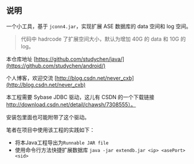 ## 说明 ##


一个小工具，基于 `jconn4.jar`，实现扩展 ASE 数据库的 data 空间和 log 空间。

> 代码中 hadrcode 了扩展空间大小，默认为增加 40G 的 data 和 10G 的 log。

本仓库地址 [https://github.com/studychen/java/](https://github.com/studychen/android/)

个人博客，欢迎交流 [http://blog.csdn.net/never_cxb](http://blog.csdn.net/never_cxb)


本工程需要 Sybase JDBC 驱动，这儿有 CSDN 的一个下载链接 http://download.csdn.net/detail/chawsh/7308555）。

安装包里面也可能附带了这个驱动。


笔者在项目中使用该工程的实践如下：
		
- 将本Java工程导出为`Runnable JAR file`
- 使用命令行方法快捷扩展数据库 `java -jar extendb.jar <ip> <asePort> <sid>`
  